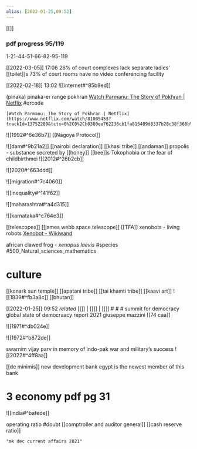 ```yaml
---
alias: [2022-01-25,09:52]
---
```

[[]]
### pdf progress 95/119
1-21-44-51-66-82-95-119

[[2022-03-05]] 17:06
26% of court complexes lack separate ladies' [[toilet]]s
73% of court rooms have no video conferencing facility

[[2022-02-18]] 13:02
![[internet#^85b9ed]]

(pinaka) pinaka-er range
pokhran
[Watch Parmanu: The Story of Pokhran | Netflix](https://www.netflix.com/watch/81005453?trackId=13752289&tctx=0%2C0%2Cb0360ee762236cb1fa815409d8337b28c38f368b%3A23e684f3e058d149b14991a6a9a2e1408cf0073e%2Cb0360ee762236cb1fa815409d8337b28c38f368b%3A23e684f3e058d149b14991a6a9a2e1408cf0073e%2Cunknown%2C%2C%2CtitlesResults)
#qrcode

```qrcode
[Watch Parmanu: The Story of Pokhran | Netflix](https://www.netflix.com/watch/81005453?trackId=13752289&tctx=0%2C0%2Cb0360ee762236cb1fa815409d8337b28c38f368b%3A23e684f3e058d149b14991a6a9a2e1408cf0073e%2Cb0360ee762236cb1fa815409d8337b28c38f368b%3A23e684f3e058d149b14991a6a9a2e1408cf0073e%2Cunknown%2C%2C%2CtitlesResults)
```
![[1992#^6e36b7]]
[[Nagoya Protocol]]

![[dam#^9b21a2]]
[[nairobi declaration]]
[[khasi tribe]]
[[andaman]]
propolis - substance secreted by [[honey]] [[bee]]s
Tokophobia or the fear of childbirthmei 
![[2012#^26b2cb]] 

![[2020#^663ddd]]

![[migration#^7c4060]]

![[inequality#^141f62]]

![[maharashtra#^a4d315]]

![[karnataka#^c764e3]]

[[telescopes]]
[[james webb space telescope]]
[[TFA]]
xenobots - living robots
[Xenobot - Wikiwand](https://www.wikiwand.com/en/Xenobot)

african clawed frog - *xenopus laevis* #species #500_Natural_sciences_mathematics 
# culture
[[konark sun temple]]
[[apatani tribe]]
[[tai khamti tribe]]
[[kaavi art]]
![[1839#^fb3a8c]]
[[bhutan]]


[[2022-01-25]] 09:52 _related_ [[]] | [[]] | [[]] # # #
summit for democracy
global state of democraacy report 2021
giuseppe mazzini
[[74 caa]]

![[1971#^db024e]]

![[1972#^b872de]]

swarnim vijay parv in memory of indo-pak war and military’s success
![[2022#^4ff8aa]]

[[de minimis]]
new development bank
egypt is the newest member of this bank
# 3 economy pdf pg 31
 ![[india#^bafede]]

operating ratio #doubt 
[[comptroller and auditor general]]
[[cash reserve ratio]]
```query 2022-03-05 14:25
"mk dec current affairs 2021"
```
